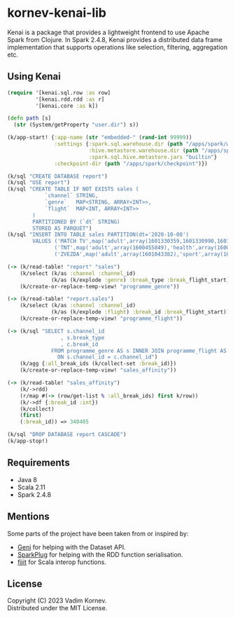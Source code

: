 # kornev-kenai-lib

Kenai is a package that provides a lightweight frontend to use Apache Spark from Clojure. In Spark 2.4.8, Kenai provides a distributed data frame implementation that supports operations like selection, filtering, aggregation etc.

## Using Kenai

```clojure
(require '[kenai.sql.row :as row]
         '[kenai.rdd.rdd :as r]
         '[kenai.core :as k])

(defn path [s]
  (str (System/getProperty "user.dir") s))

(k/app-start! {:app-name (str "embedded-" (rand-int 99999))
               :settings {:spark.sql.warehouse.dir (path "/apps/spark/warehouse")
                          :hive.metastore.warehouse.dir (path "/apps/spark/warehouse")
                          :spark.sql.hive.metastore.jars "builtin"}
               :checkpoint-dir (path "/apps/spark/checkpoint")})

(k/sql "CREATE DATABASE report")
(k/sql "USE report")
(k/sql "CREATE TABLE IF NOT EXISTS sales (
            `channel` STRING,
            `genre`   MAP<STRING, ARRAY<INT>>,
            `flight`  MAP<INT, ARRAY<INT>>
        )
        PARTITIONED BY (`dt` STRING)
        STORED AS PARQUET")
(k/sql "INSERT INTO TABLE sales PARTITION(dt='2020-10-08')
        VALUES ('MATCH TV',map('adult',array(1601330359,1601330990,1601330348)),map(340405,array(1601330359,1601330990,1601330348))),
               ('TNT',map('adult',array(1600455849),'health',array(1600455849)),map(340405,array(1600455849))),
               ('ZVEZDA',map('adult',array(1601043382),'sport',array(1601043382)),map(340405,array(1601043382)))")

(-> (k/read-table! "report" "sales")
    (k/select (k/as :channel :channel_id)
              (k/as (k/explode :genre) :break_type :break_flight_start))
    (k/create-or-replace-temp-view! "programme_genre"))

(-> (k/read-table! "report.sales")
    (k/select (k/as :channel :channel_id)
              (k/as (k/explode :flight) :break_id :break_flight_start))
    (k/create-or-replace-temp-view! "programme_flight"))

(-> (k/sql "SELECT s.channel_id
                 , s.break_type
                 , c.break_id
              FROM programme_genre AS s INNER JOIN programme_flight AS c
                ON s.channel_id = c.channel_id")
    (k/agg {:all_break_ids (k/collect-set :break_id)})
    (k/create-or-replace-temp-view! "sales_affinity"))

(-> (k/read-table! "sales_affinity")
    (k/->rdd)
    (r/map #(-> (row/get-list % :all_break_ids) first k/row))
    (k/->df {:break_id :int})
    (k/collect)
    (first)
    (:break_id)) => 340405

(k/sql "DROP DATABASE report CASCADE")
(k/app-stop!)
```

## Requirements

* Java 8
* Scala 2.11
* Spark 2.4.8

## Mentions

Some parts of the project have been taken from or inspired by:  

* [Geni][1] for helping with the Dataset API.
* [SparkPlug][2] for helping with the RDD function serialisation.
* [fijit][3] for Scala interop functions.

## License

Copyright (C) 2023 Vadim Kornev.  
Distributed under the MIT License.

[1]: https://github.com/zero-one-group/geni
[2]: https://github.com/amperity/sparkplug
[3]: https://github.com/erp12/fijit